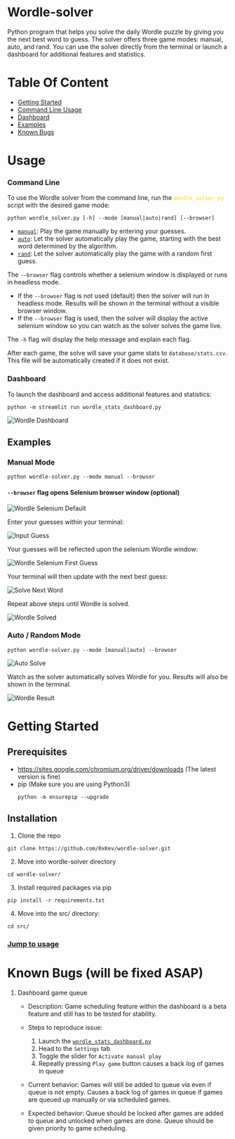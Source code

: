 # Wordle-solver #
Python program that helps you solve the daily Wordle puzzle by giving you the next best word to guess. The solver offers three game modes: manual, auto, and rand. You can use the solver directly from the terminal or launch a dashboard for additional features and statistics.

# Table Of Content
- [Getting Started](#getting-started)
- [Command Line Usage](#command-line)
- [Dashboard](#dashboard)
- [Examples](#examples)
- [Known Bugs](#known-bugs-will-be-fixed-asap)


# Usage #
### Command Line ### 
To use the Wordle solver from the command line, run the <code style="color:gold">wordle_solver.py</code> script with the desired game mode:

`python wordle_solver.py [-h] --mode [manual|auto|rand] [--browser]`


- [`manual`](#manual-mode): Play the game manually by entering your guesses.
- [`auto`](#auto--random-mode): Let the solver automatically play the game, starting with the best word determined by the algorithm.
- [`rand`](#auto--random-mode): Let the solver automatically play the game with a random first guess.


The `--browser` flag controls whether a selenium window is displayed or runs in headless mode.
- If the `--browser` flag is not used (default) then the solver will run in headless mode. Results will be shown in the terminal without a visible browser window.
- If the `--browser` flag is used, then the solver will display the active selenium window so you can watch as the solver solves the game live.

The `-h` flag will display the help message and explain each flag.

After each game, the solve will save your game stats to `database/stats.csv`. This file will be automatically created if it does not exist.

### Dashboard ###

To launch the dashboard and access additional features and statistics:


```
python -m streamlit run wordle_stats_dashboard.py
```
![Wordle Dashboard](/images/dashboard/stats-dashboard.png?raw=True "Stats Dashboard")

## Examples

### Manual Mode
`python wordle-solver.py --mode manual --browser`
#### `--browser` flag opens Selenium browser window (optional)

![Wordle Selenium Default](/images/game_modes/manual/wordle-selenium.PNG?raw=true "Wordle Selenium")

Enter your guesses within your terminal:

![Input Guess](/images/game_modes/manual/first-guess.PNG?raw=true "Input Guess Image")

Your guesses will be reflected upon the selenium Wordle window:

![Wordle Selenium First Guess](/images/game_modes/manual/wordle-word-guessed.PNG?raw=true "Wordle Selenium First Guess")

Your terminal will then update with the next best guess:

![Solve Next Word](/images/game_modes/manual/suggested_guess.PNG "Next Best Word")

Repeat above steps until Wordle is solved.

![Wordle Solved](/images/terminal/wordle-solved.png "Wordle Solved")

### Auto / Random Mode

`python wordle-solver.py --mode [manual|auto] --browser`

![Auto Solve](/images/game_modes/rand_auto/solver-mode.png "Auto Solve")

Watch as the solver automatically solves Wordle for you. 
Results will also be shown in the terminal.

![Wordle Result](/images/terminal/wordle-solved.png "Wordle Result Terminal")


# Getting Started #

## Prerequisites ##

- https://sites.google.com/chromium.org/driver/downloads (The latest version is fine)
- pip (Make sure you are using Python3)
    ```
    python -m ensurepip --upgrade
    ```

## Installation ##
1. Clone the repo
```
git clone https://github.com/0xKev/wordle-solver.git
```
2. Move into wordle-solver directory
```
cd wordle-solver/
```
3. Install required packages via pip
```
pip install -r requirements.txt
```
4. Move into the src/ directory:
```
cd src/
```
### [Jump to usage](#usage)

# Known Bugs (will be fixed ASAP)
1. Dashboard game queue
    - Description: Game scheduling feature within the dashboard is a beta feature and still has to be tested for stability.
    - Steps to reproduce issue:
        1. Launch the [`wordle_stats_dashboard.py`](#dashboard)
        2. Head to the `Settings` tab
        3. Toggle the slider for `Activate manual play`
        4. Repeatly pressing `Play game` button causes a back log of games in queue

    - Current behavior: Games will still be added to queue via even if queue is not empty. Causes a back log of games in queue if games are queued up manually or via scheduled games.
    - Expected behavior: Queue should be locked after games are added to queue and unlocked when games are done. Queue should be given priority to game scheduling.